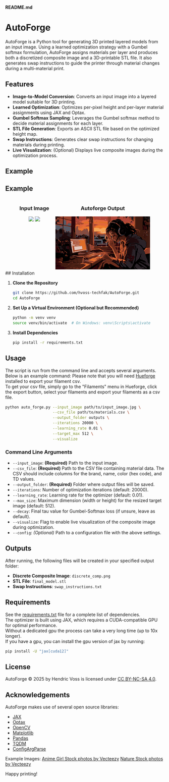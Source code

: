 **README.md**


# AutoForge

AutoForge is a Python tool for generating 3D printed layered models from an input image. Using a learned optimization strategy with a Gumbel softmax formulation, AutoForge assigns materials per layer and produces both a discretized composite image and a 3D-printable STL file. It also generates swap instructions to guide the printer through material changes during a multi-material print.

## Features

- **Image-to-Model Conversion**: Converts an input image into a layered model suitable for 3D printing.
- **Learned Optimization**: Optimizes per-pixel height and per-layer material assignments using JAX and Optax.
- **Gumbel Softmax Sampling**: Leverages the Gumbel softmax method to decide material assignments for each layer.
- **STL File Generation**: Exports an ASCII STL file based on the optimized height map.
- **Swap Instructions**: Generates clear swap instructions for changing materials during printing.
- **Live Visualization**: (Optional) Displays live composite images during the optimization process.

## Example
## Example
<div style="display: flex; justify-content: center; gap: 20px;">
  <div style="text-align: center;">
    <h3>Input Image</h3>
    <img src="https://github.com/hvoss-techfak/AutoForge/blob/main/images/lofi.jpg" width="300" />
    <img src="https://github.com/hvoss-techfak/AutoForge/blob/main/images/lofi.jpg" width="300" />
  </div>
  <div style="text-align: center;">
    <h3>Autoforge Output</h3>
    <img src="https://github.com/hvoss-techfak/AutoForge/blob/main/images/lofi_discretized.png" width="300" />
  </div>
</div>
## Installation

1. **Clone the Repository**

   ```bash
   git clone https://github.com/hvoss-techfak/AutoForge.git
   cd AutoForge
   ```

2. **Set Up a Virtual Environment (Optional but Recommended)**

   ```bash
   python -m venv venv
   source venv/bin/activate  # On Windows: venv\Scripts\activate
   ```

3. **Install Dependencies**

   ```bash
   pip install -r requirements.txt
   ```

## Usage

The script is run from the command line and accepts several arguments. Below is an example command:
Please note that you will need [Hueforge](https://shop.thehueforge.com/) installed to export your filament csv. \
To get your csv file, simply go to the "Filaments" menu in Hueforge, click the export button, select your filaments and export your filaments as a csv file.
```bash
python auto_forge.py --input_image path/to/input_image.jpg \
                     --csv_file path/to/materials.csv \
                     --output_folder outputs \
                     --iterations 20000 \
                     --learning_rate 0.01 \
                     --target_max 512 \
                     --visualize
```

### Command Line Arguments

- `--input_image`: **(Required)** Path to the input image.
- `--csv_file`: **(Required)** Path to the CSV file containing material data. The CSV should include columns for the brand, name, color (hex code), and TD values.
- `--output_folder`: **(Required)** Folder where output files will be saved.
- `--iterations`: Number of optimization iterations (default: 20000).
- `--learning_rate`: Learning rate for the optimizer (default: 0.01).
- `--max_size`: Maximum dimension (width or height) for the resized target image (default: 512).
- `--decay`: Final tau value for Gumbel-Softmax loss (if unsure, leave as default).
- `--visualize`: Flag to enable live visualization of the composite image during optimization.
- `--config`: *(Optional)* Path to a configuration file with the above settings.

## Outputs

After running, the following files will be created in your specified output folder:

- **Discrete Composite Image**: `discrete_comp.png`
- **STL File**: `final_model.stl`
- **Swap Instructions**: `swap_instructions.txt`

## Requirements

See the [requirements.txt](requirements.txt) file for a complete list of dependencies.\
The optimizer is built using JAX, which requires a CUDA-compatible GPU for optimal performance.\
Without a dedicated gpu the process can take a very long time (up to 10x longer).\
If you have a gpu, you can install the gpu version of jax by running:
```bash
pip install -U "jax[cuda12]"
```

## License

AutoForge © 2025 by Hendric Voss is licensed under [CC BY-NC-SA 4.0](https://creativecommons.org/licenses/by-nc-sa/4.0/).

## Acknowledgements

AutoForge makes use of several open source libraries:

- [JAX](https://github.com/google/jax)
- [Optax](https://github.com/deepmind/optax)
- [OpenCV](https://opencv.org/)
- [Matplotlib](https://matplotlib.org/)
- [Pandas](https://pandas.pydata.org/)
- [TQDM](https://github.com/tqdm/tqdm)
- [ConfigArgParse](https://github.com/bw2/ConfigArgParse)

Example Images:
<a href="https://www.vecteezy.com/free-photos/anime-girl">Anime Girl Stock photos by Vecteezy</a>
<a href="https://www.vecteezy.com/free-photos/nature">Nature Stock photos by Vecteezy</a>

Happy printing!
